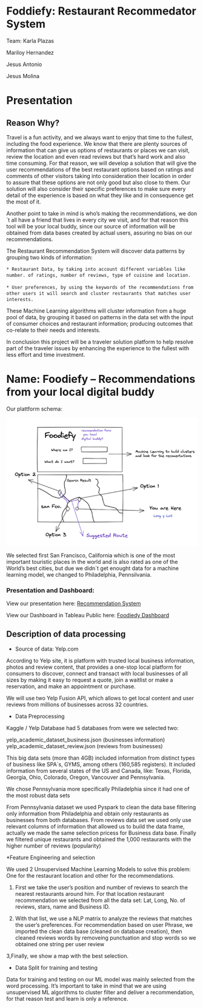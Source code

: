 # Foddiefy: Restaurant Recommedator System

Team:
Karla Plazas

Mariloy Hernandez 

Jesus Antonio

Jesus Molina


# Presentation
## Reason Why?

Travel is a fun activity, and we always want to enjoy that time to the fullest, including the food experience. We know that there are plenty sources of information that can give us options of restaurants or places we can visit, review the location and even read reviews but that’s hard work and also time consuming. For that reason, we will develop a solution that will give the user recommendations of the best restaurant options based on ratings and comments of other visitors taking into consideration their location in order to assure that these options are not only good but also close to them. Our solution will also consider their specific preferences to make sure every detail of the experience is based on what they like and in consequence get the most of it.

Another point to take in mind is who’s making the recommendations, we don´t all have a friend that lives in every city we visit, and for that reason this tool will be your local buddy, since our source of information will be obtained from data bases created by actual users, assuring no bias on our recommendations. 

The Restaurant Recommendation System will discover data patterns by grouping two kinds of information:

    * Restaurant Data, by taking into account different variables like number. of ratings, number of reviews, type of cuisine and location. 
    
    * User preferences, by using the keywords of the recommendations from other users it will search and cluster restaurants that matches user interests.

These Machine Learning algorithms will cluster information from a huge pool of data, by grouping it based on patterns in the data set with the input of consumer choices and restaurant information; producing outcomes that co-relate to their needs and interests.

In conclusion this project will be a traveler solution platform to help resolve part of the traveler issues by enhancing the experience to the fullest with less effort and time investment.

# Name: Foodiefy – Recommendations from your local digital buddy 

Our plattform schema:

![diagram](/Resources/diagram2.png)

We selected first San Francisco, California which is one of the most important touristic places in the world and is also rated as one of the World’s best cities, but due we didn´t get enought data for a machine learning model, we changed to Philadelphia, Pennsilvania. 


### Presentation and Dashboard:

View our presentation here: <a href='https://docs.google.com/presentation/d/1ZlSZUL6SJBcRnLjmMwqcynuWotso9JrDRmxAZ9-IRTA/edit#slide=id.p1{/google_docs'> Recommendation System </a>

View our Dashboard in Tableau Public here:  <a href='https://public.tableau.com/app/profile/karla.plazas/viz/Foofiefy_Dashboard/Foodiefy?publish=yes'> Foodiedy Dashboard </a>

## Description of data processing

* Source of data: Yelp.com

According to Yelp site, it is platform with trusted local business information, photos and review content, that provides a one-stop local platform for consumers to discover, connect and transact with local businesses of all sizes by making it easy to request a quote, join a waitlist or make a reservation, and make an appointment or purchase.

We will use two Yelp Fusion API, which allows to get local content and user reviews from millions of businesses across 32 countries. 

* Data Preprocessing

Kaggle / Yelp Database had 5 databases from were we selected two: 

yelp_academic_dataset_business.json (businesses information)
yelp_academic_dataset_review.json (reviews from businesses)
 
This big data sets (more than 4GB) included information from distinct types of business like SPA`s, GYMS, among others (160,585 registers). It included information from several states of the US and Canada, like: Texas, Florida, Georgia, Ohio, Colorado, Oregon, Vancouver and Pennsylvania.

We chose Pennsylvania more specifically Philadelphia since it had one of the most robust data sets 

From Pennsylvania dataset we used Pyspark to clean the data base filtering only information from Philadelphia and obtain only restaurants as businesses from both databases. From reviews data set we used only use relevant columns of information that allowed us to build the data frame, actually we made the same selection pricess for Business data base. Finally we filtered unique restaurants and obtained the 1,000 restaurants with the higher number of reviews (popularity)

*Feature Engineering and selection

We used 2 Unsupervised Machine Learning Models to solve this  problem: One for the restaurant location and other for the recommendations.

1. First we take the user’s position and number of reviews to search the nearest restaurants around him. For that location restaurant recommendation we selected from all the data set: Lat, Long, No. of reviews, stars, name and Business ID. 

2. With that list, we use a NLP matrix to analyze the reviews that  matches the user’s preferences. For recommendation based on user Phrase, we imported the clean data base (cleaned on database creation), then cleaned reviews words by removeing punctuation and stop words so we obtained one string per user review

3,Finally, we show a map with the best selection.

* Data Split for training and testing

Data for training and testing on our ML model was mainly selected from the word processing. It’s important to take in mind that we are using unsupervised ML algorithms to cluster filter and deliver a recommendation, for that reason test and learn is only a reference.



